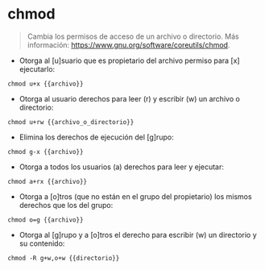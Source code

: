 # chmod

> Cambia los permisos de acceso de un archivo o directorio.
> Más información: <https://www.gnu.org/software/coreutils/chmod>.

- Otorga al [u]suario que es propietario del archivo permiso para [x] ejecutarlo:

`chmod u+x {{archivo}}`

- Otorga al usuario derechos para leer (r) y escribir (w) un archivo o directorio:

`chmod u+rw {{archivo_o_directorio}}`

- Elimina los derechos de ejecución del [g]rupo:

`chmod g-x {{archivo}}`

- Otorga a todos los usuarios (a) derechos para leer y ejecutar:

`chmod a+rx {{archivo}}`

- Otorga a [o]tros (que no están en el grupo del propietario) los mismos derechos que los del grupo:

`chmod o=g {{archivo}}`

- Otorga al [g]rupo y a [o]tros el derecho para escribir (w) un directorio y su contenido:

`chmod -R g+w,o+w {{directorio}}`
